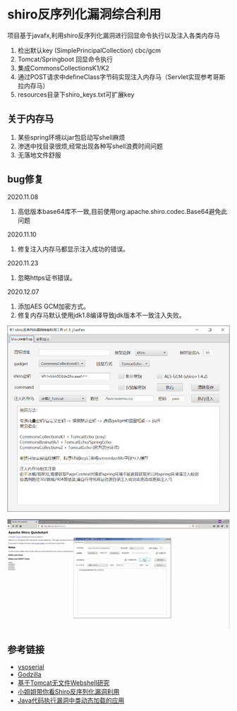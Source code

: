 # shiro反序列化漏洞综合利用

项目基于javafx,利用shiro反序列化漏洞进行回显命令执行以及注入各类内存马

1. 检出默认key (SimplePrincipalCollection) cbc/gcm
2. Tomcat/Springboot 回显命令执行
3. 集成CommonsCollectionsK1/K2
4. 通过POST请求中defineClass字节码实现注入内存马（Servlet实现参考哥斯拉内存马）
5. resources目录下shiro_keys.txt可扩展key

## 关于内存马
1. 某些spring环境以jar包启动写shell麻烦
2. 渗透中找目录很烦,经常出现各种写shell浪费时间问题
3. 无落地文件舒服

## bug修复
2020.11.08
1. 高低版本base64库不一致,目前使用org.apache.shiro.codec.Base64避免此问题

2020.11.10
1. 修复注入内存马都显示注入成功的错误。

2020.11.23
1. 忽略https证书错误。

2020.12.07
1. 添加AES GCM加密方式。
2. 修复内存马默认使用jdk1.8编译导致jdk版本不一致注入失败。

![](screenshot/screenshot.png)

![](screenshot/1.gif)

## 参考链接
- [ysoserial](https://github.com/zema1/ysoserial)
- [Godzilla](https://github.com/BeichenDream/Godzilla)
- [基于Tomcat无文件Webshell研究](https://mp.weixin.qq.com/s/whOYVsI-AkvUJTeeDWL5dA)
- [小姐姐带你看Shiro反序列化漏洞利用](https://mp.weixin.qq.com/s/WDmj4-2lB-hlf_Fm_wDiOg)
- [Java代码执行漏洞中类动态加载的应用](https://mp.weixin.qq.com/s?__biz=MzAwNzk0NTkxNw==&mid=2247484622&idx=1&sn=8ec625711dcf87f0b6abe67483f0534d)

